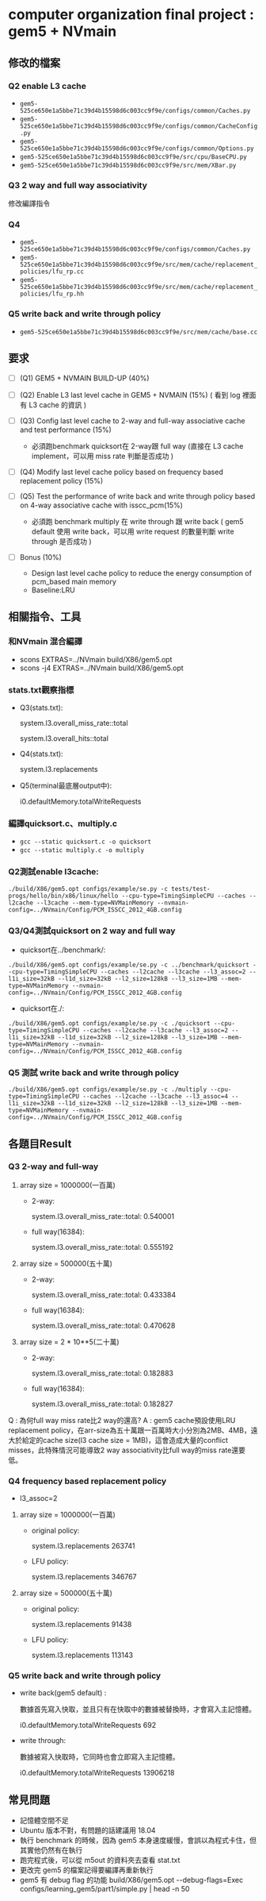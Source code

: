 # computer organization final project : gem5 + NVmain
## 修改的檔案
### Q2 enable L3 cache
- `gem5-525ce650e1a5bbe71c39d4b15598d6c003cc9f9e/configs/common/Caches.py`
- `gem5-525ce650e1a5bbe71c39d4b15598d6c003cc9f9e/configs/common/CacheConfig.py`
- `gem5-525ce650e1a5bbe71c39d4b15598d6c003cc9f9e/configs/common/Options.py`
- `gem5-525ce650e1a5bbe71c39d4b15598d6c003cc9f9e/src/cpu/BaseCPU.py`
- `gem5-525ce650e1a5bbe71c39d4b15598d6c003cc9f9e/src/mem/XBar.py`
### Q3 2 way and full way associativity
修改編譯指令
### Q4
- `gem5-525ce650e1a5bbe71c39d4b15598d6c003cc9f9e/configs/common/Caches.py`
- `gem5-525ce650e1a5bbe71c39d4b15598d6c003cc9f9e/src/mem/cache/replacement_policies/lfu_rp.cc`
- `gem5-525ce650e1a5bbe71c39d4b15598d6c003cc9f9e/src/mem/cache/replacement_policies/lfu_rp.hh`
### Q5 write back and write through policy
- `gem5-525ce650e1a5bbe71c39d4b15598d6c003cc9f9e/src/mem/cache/base.cc`
## 要求
- [ ] (Q1) GEM5 + NVMAIN BUILD-UP (40%)

- [ ] (Q2) Enable L3 last level cache in GEM5 + NVMAIN (15%) ( 看到 log 裡面有 L3 cache 的資訊 )

- [ ] (Q3) Config last level cache to 2-way and full-way associative cache and test performance (15%)
    - 必須跑benchmark quicksort在 2-way跟 full way (直接在 L3 cache implement，可以用 miss rate 判斷是否成功 )

- [ ] (Q4) Modify last level cache policy based on frequency based replacement policy (15%)

- [ ] (Q5) Test the performance of write back and write through policy based on 4-way associative cache with isscc_pcm(15%)
    - 必須跑 benchmark multiply 在 write through 跟 write back ( gem5 default 使用 write back，可以用 write request 的數量判斷 write through 是否成功 )

- [ ] Bonus (10%)
    - Design last level cache policy to reduce the energy consumption of pcm_based main memory
    - Baseline:LRU
## 相關指令、工具
### 和NVmain 混合編譯

- scons EXTRAS=../NVmain build/X86/gem5.opt
- scons -j4 EXTRAS=../NVmain build/X86/gem5.opt

### stats.txt觀察指標

- Q3(stats.txt):

    system.l3.overall_miss_rate::total

    system.l3.overall_hits::total

- Q4(stats.txt):

    system.l3.replacements

- Q5(terminal最底層output中):

    i0.defaultMemory.totalWriteRequests

### 編譯quicksort.c、multiply.c

- `gcc --static quicksort.c -o quicksort`
- `gcc --static multiply.c -o multiply`


### Q2測試enable l3cache:
```
./build/X86/gem5.opt configs/example/se.py -c tests/test-progs/hello/bin/x86/linux/hello --cpu-type=TimingSimpleCPU --caches --l2cache --l3cache --mem-type=NVMainMemory --nvmain-config=../NVmain/Config/PCM_ISSCC_2012_4GB.config
```

### Q3/Q4測試quicksort on 2 way and full way

- quicksort在../benchmark/:
```
./build/X86/gem5.opt configs/example/se.py -c ../benchmark/quicksort --cpu-type=TimingSimpleCPU --caches --l2cache --l3cache --l3_assoc=2 --l1i_size=32kB --l1d_size=32kB --l2_size=128kB --l3_size=1MB --mem-type=NVMainMemory --nvmain-config=../NVmain/Config/PCM_ISSCC_2012_4GB.config
```
- quicksort在./:
```
./build/X86/gem5.opt configs/example/se.py -c ./quicksort --cpu-type=TimingSimpleCPU --caches --l2cache --l3cache --l3_assoc=2 --l1i_size=32kB --l1d_size=32kB --l2_size=128kB --l3_size=1MB --mem-type=NVMainMemory --nvmain-config=../NVmain/Config/PCM_ISSCC_2012_4GB.config
```
    
### Q5 測試 write back and write through policy
```
./build/X86/gem5.opt configs/example/se.py -c ./multiply --cpu-type=TimingSimpleCPU --caches --l2cache --l3cache --l3_assoc=4 --l1i_size=32kB --l1d_size=32kB --l2_size=128kB --l3_size=1MB --mem-type=NVMainMemory --nvmain-config=../NVmain/Config/PCM_ISSCC_2012_4GB.config
```
## 各題目Result
### Q3 2-way and full-way
1. array size = 1000000(一百萬)
    - 2-way:

        system.l3.overall_miss_rate::total: 0.540001

    - full way(16384):

        system.l3.overall_miss_rate::total: 0.555192
2. array size = 500000(五十萬)
    - 2-way:

        system.l3.overall_miss_rate::total: 0.433384

    - full way(16384):

        system.l3.overall_miss_rate::total: 0.470628
3. array size = 2 * 10**5(二十萬)
    - 2-way:

        system.l3.overall_miss_rate::total: 0.182883

    - full way(16384):

        system.l3.overall_miss_rate::total: 0.182827

Q : 為何full way miss rate比2 way的還高?
A : gem5 cache預設使用LRU replacement policy，在arr-size為五十萬跟一百萬時大小分別為2MB、4MB，遠大於給定的cache size(l3 cache size = 1MB)，這會造成大量的conflict misses，此特殊情況可能導致2 way associativity比full way的miss rate還要低。
### Q4 frequency based replacement policy
- l3_assoc=2
1. array size = 1000000(一百萬)
    - original policy:

        system.l3.replacements 263741

    - LFU policy: 

        system.l3.replacements 346767
2. array size = 500000(五十萬)
    - original policy:

        system.l3.replacements 91438

    - LFU policy: 

        system.l3.replacements 113143
### Q5 write back and write through policy

- write back(gem5 default) :
    
    數據首先寫入快取，並且只有在快取中的數據被替換時，才會寫入主記憶體。
    
    i0.defaultMemory.totalWriteRequests 692
    
- write through:
    
    數據被寫入快取時，它同時也會立即寫入主記憶體。
    
    i0.defaultMemory.totalWriteRequests 13906218


## 常見問題

- 記憶體空間不足
- Ubuntu 版本不對，有問題的話建議用 18.04
- 執行 benchmark 的時候，因為 gem5 本身速度緩慢，會誤以為程式卡住，但其實他仍然有在執行
- 跑完程式後，可以從 m5out 的資料夾去查看 stat.txt
- 更改完 gem5 的檔案記得要編譯再重新執行
- gem5 有 debug flag 的功能
build/X86/gem5.opt --debug-flags=Exec configs/learning_gem5/part1/simple.py | head -n 50
